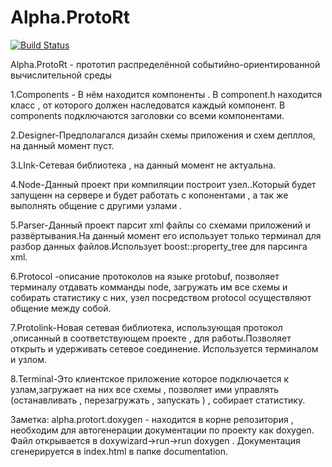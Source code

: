 Alpha.ProtoRt
=============

[![Build Status](https://travis-ci.org/Automiq/alpha.protort.svg?branch=master)](https://travis-ci.org/Automiq/alpha.protort)

Alpha.ProtoRt - прототип распределённой событийно-ориентированной вычислительной среды

1.Components - В нём находится компоненты . В component.h находится класс , от которого должен наследоватся каждый компонент. В components подключаются заголовки со всеми компонентами.

2.Designer-Предполагался дизайн схемы приложения и схем депллоя, на данный момент пуст.

3.LInk-Сетевая библиотека , на данный момент не актуальна.

4.Node-Данный проект при компиляции построит узел..Который будет запущенн на сервере и будет работать с копонентами , а так же выполнять общение с другими узлами .

5.Parser-Данный проект парсит xml файлы со схемами приложений и развёртывания.На данный момент его использует только терминал для разбор данных файлов.Использует boost::property_tree для парсинга xml.

6.Protocol -описание протоколов на языке protobuf, позволяет терминалу отдавать комманды node, загружать им все схемы и собирать статистику с них, узел посредством protocol осуществляют общение между собой.

7.Protolink-Новая сетевая библиотека, использующая протокол ,описанный в соответствующем проекте , для работы.Позволяет открыть и удерживать сетевое соединение. Используется терминалом и узлом.

8.Terminal-Это клиентское приложение которое подключается к узлам,загружает на них все схемы , позволяет ими управлять (останавливать , перезагружать , запускать ) , собирает статистику.

Заметка: alpha.protort.doxygen - находится в корне репозитория , необходим для автогенерации документации по проекту как doxygen. Файл открывается в doxywizard->run->run doxygen . Документация сгенерируется в index.html в папке documentation.
